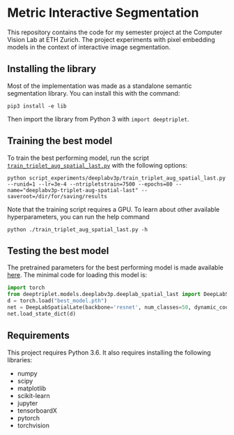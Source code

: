 # Metric Interactive Segmentation

This repository contains the code for my semester project at the Computer Vision Lab at ETH Zurich.
The project experiments with pixel embedding models in the context of interactive image segmentation.

## Installing the library

Most of the implementation was made as a standalone semantic segmentation library. You can install this with the command:

~~~
pip3 install -e lib
~~~

Then import the library from Python 3 with `import deeptriplet`.

## Training the best model

To train the best performing model, run the script [`train_triplet_aug_spatial_last.py`](script_experiments/deeplabv3p/train_triplet_aug_spatial_last.py) with the following options:

~~~
python script_experiments/deeplabv3p/train_triplet_aug_spatial_last.py --runid=1 --lr=3e-4 --ntripletstrain=7500 --epochs=80 --name="deeplabv3p-triplet-aug-spatial-last" --saveroot=/dir/for/saving/results
~~~

Note that the training script requires a GPU. To learn about other available hyperparameters, you can run the help command

~~~
python ./train_triplet_aug_spatial_last.py -h
~~~

## Testing the best model

The pretrained parameters for the best performing model is made available [here](https://drive.google.com/file/d/1Fsl1HnTnhPbk23Ws0ysDLiKZjLMWdy5M/view?usp=sharing). The minimal code for loading this model is:

```python
import torch
from deeptriplet.models.deeplabv3p.deeplab_spatial_last import DeepLabSpatialLate
d = torch.load("best_model.pth")
net = DeepLabSpatialLate(backbone='resnet', num_classes=50, dynamic_coordinates=True, sync_bn=True, freeze_bn=False)
net.load_state_dict(d)
```

## Requirements

This project requires Python 3.6. It also requires installing the following libraries:

- numpy
- scipy
- matplotlib
- scikit-learn
- jupyter
- tensorboardX
- pytorch
- torchvision
